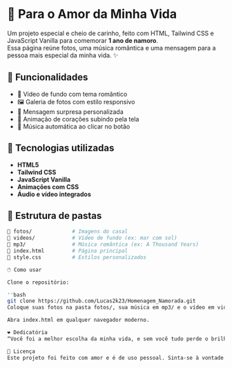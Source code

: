 # 💜 Para o Amor da Minha Vida

Um projeto especial e cheio de carinho, feito com HTML, Tailwind CSS e JavaScript Vanilla para comemorar **1 ano de namoro**.  
Essa página reúne fotos, uma música romântica e uma mensagem para a pessoa mais especial da minha vida. ✨

## 🌟 Funcionalidades

- 🎥 Vídeo de fundo com tema romântico
- 🖼️ Galeria de fotos com estilo responsivo
- 💬 Mensagem surpresa personalizada
- 💖 Animação de corações subindo pela tela
- 🎵 Música automática ao clicar no botão

## 🧪 Tecnologias utilizadas

- **HTML5**
- **Tailwind CSS**
- **JavaScript Vanilla**
- **Animações com CSS**
- **Áudio e vídeo integrados**

## 📂 Estrutura de pastas

```bash
📁 fotos/             # Imagens do casal
📁 videos/            # Vídeo de fundo (ex: mar com sol)
📁 mp3/               # Música romântica (ex: A Thousand Years)
📄 index.html         # Página principal
🎨 style.css          # Estilos personalizados

🖱️ Como usar

Clone o repositório:

''bash
git clone https://github.com/Lucas2k23/Homenagem_Namorada.git
Coloque suas fotos na pasta fotos/, sua música em mp3/ e o vídeo em videos/.

Abra index.html em qualquer navegador moderno.

❤️ Dedicatória
“Você foi a melhor escolha da minha vida, e sem você tudo perde o brilho. Feliz 1 ano de namoro pra nós, meu amor!”

📄 Licença
Este projeto foi feito com amor e é de uso pessoal. Sinta-se à vontade para se inspirar e criar algo especial para alguém que você ama. 💌
